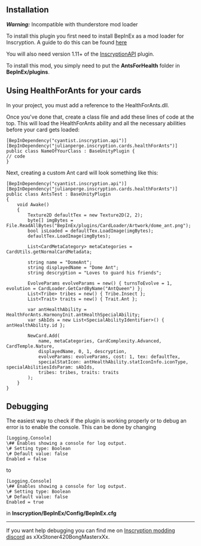 ## Installation

***Warning:*** Incompatible with thunderstore mod loader

To install this plugin you first need to install BepInEx as a mod loader for Inscryption. A guide to do this can be
found [here](https://docs.bepinex.dev/articles/user_guide/installation/index.html#where-to-download-bepinex)

You will also need version 1.11+ of the [InscryptionAPI](https://github.com/ScottWilson0903/InscryptionAPI) plugin.

To install this mod, you simply need to put the **AntsForHealth** folder in **BepInEx/plugins**.

## Using HealthForAnts for your cards

In your project, you must add a reference to the HealthForAnts.dll.

Once you've done that, create a class file and add these lines of code at the top. This will load the HealthForAnts
ability and all the necessary abilities before your card gets loaded:

```
[BepInDependency("cyantist.inscryption.api")]
[BepInDependency("julianperge.inscryption.cards.healthForAnts")]
public class NameOfYourClass : BaseUnityPlugin {
// code
}
```

Next, creating a custom Ant card will look something like this:

```
[BepInDependency("cyantist.inscryption.api")]
[BepInDependency("julianperge.inscryption.cards.healthForAnts")]
public class AntsTest : BaseUnityPlugin
{
    void Awake()
    {
        Texture2D defaultTex = new Texture2D(2, 2);
        byte[] imgBytes = File.ReadAllBytes("BepInEx/plugins/CardLoader/Artwork/dome_ant.png");
        bool isLoaded = defaultTex.LoadImage(imgBytes);
        defaultTex.LoadImage(imgBytes);

        List<CardMetaCategory> metaCategories = CardUtils.getNormalCardMetadata;

        string name = "DomeAnt";
        string displayedName = "Dome Ant";
        string descryption = "Loves to guard his friends";

        EvolveParams evolveParams = new() { turnsToEvolve = 1, evolution = CardLoader.GetCardByName("AntQueen") };
        List<Tribe> tribes = new() { Tribe.Insect };
        List<Trait> traits = new() { Trait.Ant };

        var antHealthAbility = HealthForAnts.HarmonyInit.antHealthSpecialAbility;
        var sAbIds = new List<SpecialAbilityIdentifier>() { antHealthAbility.id };

        NewCard.Add(
            name, metaCategories, CardComplexity.Advanced, CardTemple.Nature,
            displayedName, 0, 1, descryption,
            evolveParams: evolveParams, cost: 1, tex: defaultTex,
            specialStatIcon: antHealthAbility.statIconInfo.iconType, specialAbilitiesIdsParam: sAbIds,
            tribes: tribes, traits: traits
        );
    }
}
```

## Debugging

The easiest way to check if the plugin is working properly or to debug an error is to enable the console. This can be
done by changing

```
[Logging.Console]
\## Enables showing a console for log output.
\# Setting type: Boolean
\# Default value: false
Enabled = false
```

to

```
[Logging.Console]
\## Enables showing a console for log output.
\# Setting type: Boolean
\# Default value: false
Enabled = true
```

in **Inscryption/BepInEx/Config/BepInEx.cfg**

___

If you want help debugging you can find me on [Inscryption modding discord](https://discord.gg/QrJEF5Denm) as
xXxStoner420BongMasterxXx.
